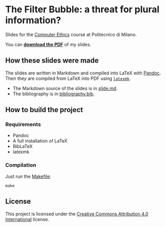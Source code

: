 # The Filter Bubble: a threat for plural information?

Slides for the [Computer Ethics](http://home.deib.polimi.it/schiaffo/CE/) course at Politecnico di Milano.

You can **[download the PDF](https://github.com/pietrodn/filter-bubble/raw/master/slide.pdf)** of my slides.

## How these slides were made

The slides are written in Markdown and compiled into LaTeX with [Pandoc](http://pandoc.org/).
Then they are compiled from LaTeX into PDF using [`latexmk`](https://www.ctan.org/pkg/latexmk/).

* The Markdown source of the slides is in [slide.md](slide.md).
* The bibliography is in [bibliography.bib](bibliography.bib).

## How to build the project

### Requirements

* Pandoc
* A full installation of LaTeX
* BibLaTeX
* latexmk

### Compilation

Just run the [Makefile](Makefile):

    make

## License

This project is licensed under the [Creative Commons Attribution 4.0 International](LICENSE.txt) license.
